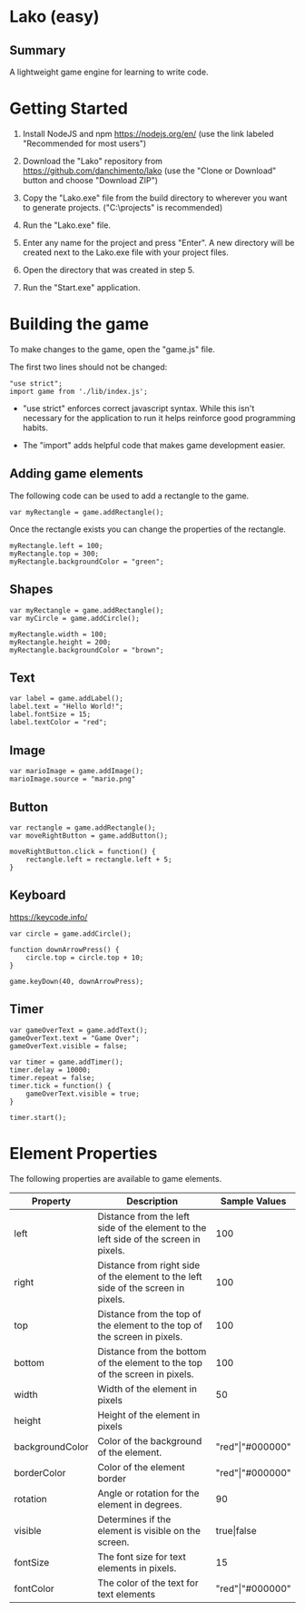 # Lako (easy)

## Summary
A lightweight game engine for learning to write code.


# Getting Started

1. Install NodeJS and npm https://nodejs.org/en/ (use the link labeled "Recommended for most users")

2. Download the "Lako" repository from https://github.com/danchimento/lako (use the "Clone or Download" button and choose "Download ZIP")

3. Copy the "Lako.exe" file from the build directory to wherever you want to generate projects. ("C:\projects" is recommended)

4. Run the "Lako.exe" file.

5. Enter any name for the project and press "Enter". A new directory will be created next to the Lako.exe file with your project files.

6. Open the directory that was created in step 5. 

7. Run the "Start.exe" application.

# Building the game

To make changes to the game, open the "game.js" file. 

The first two lines should not be changed:
```
"use strict";
import game from './lib/index.js';
```

- "use strict" enforces correct javascript syntax. While this isn't necessary for the application to run it helps reinforce good programming habits.

- The "import" adds helpful code that makes game development easier.


## Adding game elements

The following code can be used to add a rectangle to the game.

```
var myRectangle = game.addRectangle();
```

Once the rectangle exists you can change the properties of the rectangle.

```
myRectangle.left = 100;
myRectangle.top = 300;
myRectangle.backgroundColor = "green";
```

## Shapes

```
var myRectangle = game.addRectangle();
var myCircle = game.addCircle();

myRectangle.width = 100;
myRectangle.height = 200;
myRectangle.backgroundColor = "brown";
```

## Text
```
var label = game.addLabel();
label.text = "Hello World!";
label.fontSize = 15;
label.textColor = "red";
```

## Image
```
var marioImage = game.addImage();
marioImage.source = "mario.png"
```

## Button
```
var rectangle = game.addRectangle();
var moveRightButton = game.addButton();

moveRightButton.click = function() {
    rectangle.left = rectangle.left + 5;
}
```

## Keyboard
https://keycode.info/
```
var circle = game.addCircle();

function downArrowPress() {
    circle.top = circle.top + 10;
}

game.keyDown(40, downArrowPress);
```

## Timer
```
var gameOverText = game.addText();
gameOverText.text = "Game Over";
gameOverText.visible = false;

var timer = game.addTimer();
timer.delay = 10000;
timer.repeat = false;
timer.tick = function() {
    gameOverText.visible = true;
}

timer.start();
```


# Element Properties 

The following properties are available to game elements.

|Property|Description|Sample Values|
|--|--|--|
|left|Distance from the left side of the element to the left side of the screen in pixels.|100|
|right|Distance from right side of the element to the left side of the screen in pixels.|100|
|top| Distance from the top of the element to the top of the screen in pixels.|100|
|bottom|Distance from the bottom of the element to the top of the screen in pixels.|100|
|width|Width of the element in pixels|50|
|height|Height of the element in pixels|
|backgroundColor|Color of the background of the element.|"red"\|"#000000" |
|borderColor|Color of the element border|"red"\|"#000000"|
|rotation|Angle or rotation for the element in degrees.|90|
|visible|Determines if the element is visible on the screen.|true\|false|
|fontSize|The font size for text elements in pixels.|15|
|fontColor|The color of the text for text elements|"red"\|"#000000"|



